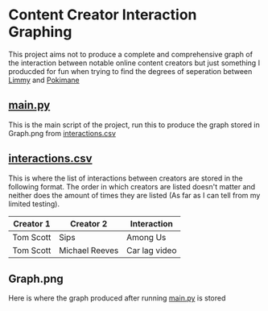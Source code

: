 # Content Creator Interaction Graphing

This project aims not to produce a complete and comprehensive graph of the interaction between notable online content creators but just something I producded for fun when trying to find the degrees of seperation between [Limmy](https://www.twitch.tv/limmy) and [Pokimane](https://www.twitch.tv/pokimane)

## [main.py](main.py)

This is the main script of the project, run this to produce the graph stored in Graph.png from [interactions.csv](interactionscsv)

## [interactions.csv](interactions.csv)

This is where the list of interactions between creators are stored in the following format.
The order in which creators are listed doesn't matter and neither does the amount of times they are listed (As far as I can tell from my limited testing).

| Creator 1 | Creator 2      | Interaction   |
| --------- | -------------- | ------------- |
| Tom Scott | Sips           | Among Us      |
| Tom Scott | Michael Reeves | Car lag video |

## Graph.png

Here is where the graph produced after running [main.py](main.py) is stored
